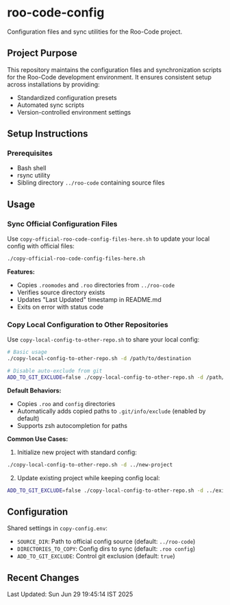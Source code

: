 # roo-code-config

Configuration files and sync utilities for the Roo-Code project.

## Project Purpose

This repository maintains the configuration files and synchronization scripts for the Roo-Code development environment. It ensures consistent setup across installations by providing:

- Standardized configuration presets
- Automated sync scripts
- Version-controlled environment settings

## Setup Instructions

### Prerequisites
- Bash shell
- rsync utility
- Sibling directory `../roo-code` containing source files

## Usage

### Sync Official Configuration Files

Use `copy-official-roo-code-config-files-here.sh` to update your local config with official files:

```bash
./copy-official-roo-code-config-files-here.sh
```

**Features:**
- Copies `.roomodes` and `.roo` directories from `../roo-code`
- Verifies source directory exists
- Updates "Last Updated" timestamp in README.md
- Exits on error with status code

### Copy Local Configuration to Other Repositories

Use `copy-local-config-to-other-repo.sh` to share your local config:

```bash
# Basic usage
./copy-local-config-to-other-repo.sh -d /path/to/destination

# Disable auto-exclude from git
ADD_TO_GIT_EXCLUDE=false ./copy-local-config-to-other-repo.sh -d /path/to/destination
```

**Default Behaviors:**
- Copies `.roo` and `config` directories
- Automatically adds copied paths to `.git/info/exclude` (enabled by default)
- Supports zsh autocompletion for paths

**Common Use Cases:**
1. Initialize new project with standard config:
```bash
./copy-local-config-to-other-repo.sh -d ../new-project
```

2. Update existing project while keeping config local:
```bash
ADD_TO_GIT_EXCLUDE=false ./copy-local-config-to-other-repo.sh -d ../existing-project
```

## Configuration

Shared settings in `copy-config.env`:
- `SOURCE_DIR`: Path to official config source (default: `../roo-code`)
- `DIRECTORIES_TO_COPY`: Config dirs to sync (default: `.roo config`)
- `ADD_TO_GIT_EXCLUDE`: Control git exclusion (default: `true`)

## Recent Changes

Last Updated: Sun Jun 29 19:45:14 IST 2025
